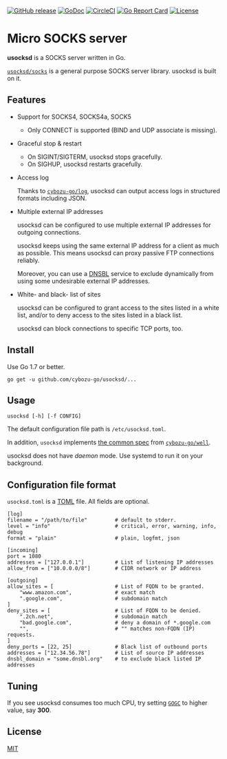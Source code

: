 [![GitHub release](https://img.shields.io/github/release/cybozu-go/usocksd.svg?maxAge=60)][releases]
[![GoDoc](https://godoc.org/github.com/cybozu-go/usocksd?status.svg)][godoc]
[![CircleCI](https://circleci.com/gh/cybozu-go/usocksd.svg?style=svg)](https://circleci.com/gh/cybozu-go/usocksd)
[![Go Report Card](https://goreportcard.com/badge/github.com/cybozu-go/usocksd)](https://goreportcard.com/report/github.com/cybozu-go/usocksd)
[![License](https://img.shields.io/github/license/cybozu-go/usocksd.svg?maxAge=2592000)](LICENSE)

Micro SOCKS server
==================

**usocksd** is a SOCKS server written in Go.

[`usocksd/socks`](https://godoc.org/github.com/cybozu-go/usocksd/socks)
is a general purpose SOCKS server library.  usocksd is built on it.

Features
--------

* Support for SOCKS4, SOCKS4a, SOCK5

    * Only CONNECT is supported (BIND and UDP associate is missing).

* Graceful stop & restart

    * On SIGINT/SIGTERM, usocksd stops gracefully.
    * On SIGHUP, usocksd restarts gracefully.

* Access log

    Thanks to [`cybozu-go/log`](https://github.com/cybozu-go/log),
    usocksd can output access logs in structured formats including
    JSON.

* Multiple external IP addresses

    usocksd can be configured to use multiple external IP addresses
    for outgoing connections.

    usocksd keeps using the same external IP address for a client
    as much as possible.  This means usocksd can proxy passive FTP
    connections reliably.

    Moreover, you can use a [DNSBL][] service to exclude dynamically
    from using some undesirable external IP addresses.

* White- and black- list of sites

    usocksd can be configured to grant access to the sites listed
    in a white list, and/or to deny access to the sites listed in a
    black list.

    usocksd can block connections to specific TCP ports, too.

Install
-------

Use Go 1.7 or better.

```
go get -u github.com/cybozu-go/usocksd/...
```

Usage
-----

`usocksd [-h] [-f CONFIG]`

The default configuration file path is `/etc/usocksd.toml`.

In addition, `usocksd` implements [the common spec](https://github.com/cybozu-go/well#specifications) from [`cybozu-go/well`](https://github.com/cybozu-go/well).

usocksd does not have *daemon* mode.  Use systemd to run it on your background.

Configuration file format
-------------------------

`usocksd.toml` is a [TOML][] file.
All fields are optional.

```
[log]
filename = "/path/to/file"         # default to stderr.
level = "info"                     # critical, error, warning, info, debug
format = "plain"                   # plain, logfmt, json

[incoming]
port = 1080
addresses = ["127.0.0.1"]          # List of listening IP addresses
allow_from = ["10.0.0.0/8"]        # CIDR network or IP address

[outgoing]
allow_sites = [                    # List of FQDN to be granted.
    "www.amazon.com",              # exact match
    ".google.com",                 # subdomain match
]
deny_sites = [                     # List of FQDN to be denied.
    ".2ch.net",                    # subdomain match
    "bad.google.com",              # deny a domain of *.google.com
    "",                            # "" matches non-FQDN (IP) requests.
]
deny_ports = [22, 25]              # Black list of outbound ports
addresses = ["12.34.56.78"]        # List of source IP addresses
dnsbl_domain = "some.dnsbl.org"    # to exclude black listed IP addresses
```

Tuning
------

If you see usocksd consumes too much CPU, try setting [`GOGC`][GOGC] to higher value, say **300**.

License
-------

[MIT](https://opensource.org/licenses/MIT)

[releases]: https://github.com/cybozu-go/usocksd/releases
[DNSBL]: https://en.wikipedia.org/wiki/DNSBL
[TOML]: https://github.com/toml-lang/toml
[godoc]: https://godoc.org/github.com/cybozu-go/usocksd
[GOGC]: https://golang.org/pkg/runtime/#pkg-overview
